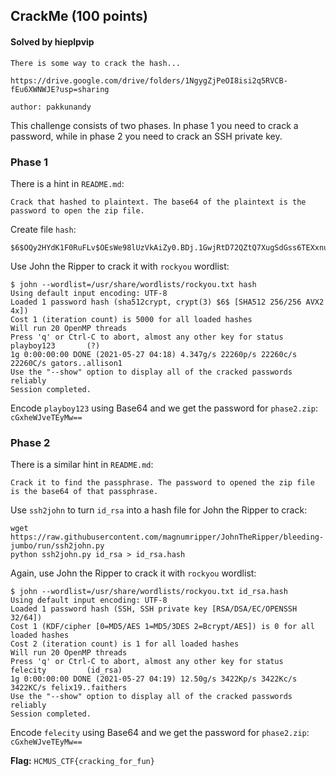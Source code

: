## CrackMe (100 points)

#### Solved by hieplpvip

```
There is some way to crack the hash...

https://drive.google.com/drive/folders/1NgygZjPeOI8isi2q5RVCB-fEu6XWNWJE?usp=sharing

author: pakkunandy
```

This challenge consists of two phases. In phase 1 you need to crack a password, while in phase 2 you need to crack an SSH private key.

### Phase 1

There is a hint in `README.md`:

```
Crack that hashed to plaintext. The base64 of the plaintext is the password to open the zip file.
```

Create file `hash`:

```
$6$OQy2HYdK1F0RuFLv$OEsWe98lUzVkAiZy0.BDj.1GwjRtD72QZtQ7XugSdGss6TEXxnu4b3NWaVKBoSFtJ/LlG59l2sh4nLUPIqeLV1
```

Use John the Ripper to crack it with `rockyou` wordlist:

```
$ john --wordlist=/usr/share/wordlists/rockyou.txt hash
Using default input encoding: UTF-8
Loaded 1 password hash (sha512crypt, crypt(3) $6$ [SHA512 256/256 AVX2 4x])
Cost 1 (iteration count) is 5000 for all loaded hashes
Will run 20 OpenMP threads
Press 'q' or Ctrl-C to abort, almost any other key for status
playboy123       (?)
1g 0:00:00:00 DONE (2021-05-27 04:18) 4.347g/s 22260p/s 22260c/s 22260C/s gators..allison1
Use the "--show" option to display all of the cracked passwords reliably
Session completed.
```

Encode `playboy123` using Base64 and we get the password for `phase2.zip`: `cGxheWJveTEyMw==`

### Phase 2

There is a similar hint in `README.md`:

```
Crack it to find the passphrase. The password to opened the zip file is the base64 of that passphrase.
```

Use `ssh2john` to turn `id_rsa` into a hash file for John the Ripper to crack:

```shell
wget https://raw.githubusercontent.com/magnumripper/JohnTheRipper/bleeding-jumbo/run/ssh2john.py
python ssh2john.py id_rsa > id_rsa.hash
```

Again, use John the Ripper to crack it with `rockyou` wordlist:

```
$ john --wordlist=/usr/share/wordlists/rockyou.txt id_rsa.hash
Using default input encoding: UTF-8
Loaded 1 password hash (SSH, SSH private key [RSA/DSA/EC/OPENSSH 32/64])
Cost 1 (KDF/cipher [0=MD5/AES 1=MD5/3DES 2=Bcrypt/AES]) is 0 for all loaded hashes
Cost 2 (iteration count) is 1 for all loaded hashes
Will run 20 OpenMP threads
Press 'q' or Ctrl-C to abort, almost any other key for status
felecity         (id_rsa)
1g 0:00:00:00 DONE (2021-05-27 04:19) 12.50g/s 3422Kp/s 3422Kc/s 3422KC/s felix19..faithers
Use the "--show" option to display all of the cracked passwords reliably
Session completed.
```

Encode `felecity` using Base64 and we get the password for `phase2.zip`: `cGxheWJveTEyMw==`

**Flag:** `HCMUS_CTF{cracking_for_fun}`
